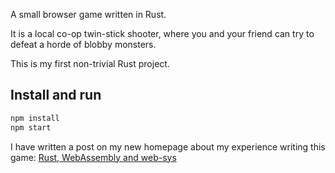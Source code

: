 A small browser game written in Rust.

It is a local co-op twin-stick shooter, where you and your friend can try to defeat a horde of blobby monsters.

This is my first non-trivial Rust project.  

## Install and run

```sh
npm install
npm start
```

I have written a post on my new homepage about my experience writing this game: [Rust, WebAssembly and web-sys](https://rhmoller.dev/posts/2020/my-experience-with-rust-and-websys/)